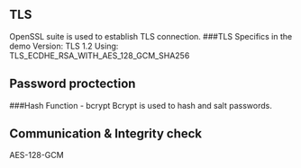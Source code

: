 ## TLS
OpenSSL suite is used to establish TLS connection.
###TLS Specifics in the demo
Version: TLS 1.2
Using: TLS_ECDHE_RSA_WITH_AES_128_GCM_SHA256
## Password proctection
###Hash Function - bcrypt
Bcrypt is used to hash and salt passwords.
## Communication & Integrity check
AES-128-GCM
